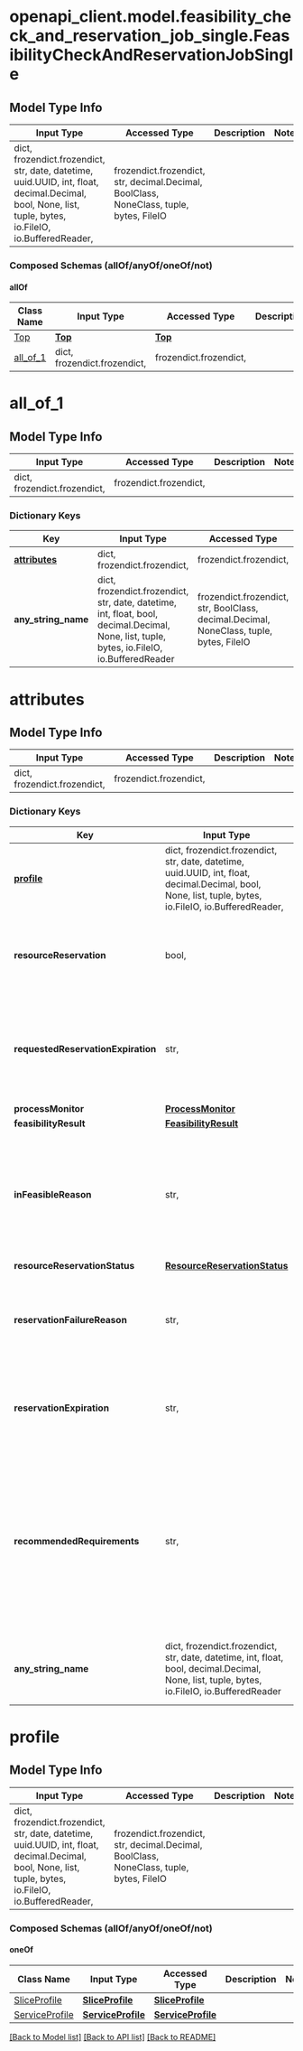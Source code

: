 # openapi_client.model.feasibility_check_and_reservation_job_single.FeasibilityCheckAndReservationJobSingle

## Model Type Info
Input Type | Accessed Type | Description | Notes
------------ | ------------- | ------------- | -------------
dict, frozendict.frozendict, str, date, datetime, uuid.UUID, int, float, decimal.Decimal, bool, None, list, tuple, bytes, io.FileIO, io.BufferedReader,  | frozendict.frozendict, str, decimal.Decimal, BoolClass, NoneClass, tuple, bytes, FileIO |  | 

### Composed Schemas (allOf/anyOf/oneOf/not)
#### allOf
Class Name | Input Type | Accessed Type | Description | Notes
------------- | ------------- | ------------- | ------------- | -------------
[Top](Top.md) | [**Top**](Top.md) | [**Top**](Top.md) |  | 
[all_of_1](#all_of_1) | dict, frozendict.frozendict,  | frozendict.frozendict,  |  | 

# all_of_1

## Model Type Info
Input Type | Accessed Type | Description | Notes
------------ | ------------- | ------------- | -------------
dict, frozendict.frozendict,  | frozendict.frozendict,  |  | 

### Dictionary Keys
Key | Input Type | Accessed Type | Description | Notes
------------ | ------------- | ------------- | ------------- | -------------
**[attributes](#attributes)** | dict, frozendict.frozendict,  | frozendict.frozendict,  |  | [optional] 
**any_string_name** | dict, frozendict.frozendict, str, date, datetime, int, float, bool, decimal.Decimal, None, list, tuple, bytes, io.FileIO, io.BufferedReader | frozendict.frozendict, str, BoolClass, decimal.Decimal, NoneClass, tuple, bytes, FileIO | any string name can be used but the value must be the correct type | [optional]

# attributes

## Model Type Info
Input Type | Accessed Type | Description | Notes
------------ | ------------- | ------------- | -------------
dict, frozendict.frozendict,  | frozendict.frozendict,  |  | 

### Dictionary Keys
Key | Input Type | Accessed Type | Description | Notes
------------ | ------------- | ------------- | ------------- | -------------
**[profile](#profile)** | dict, frozendict.frozendict, str, date, datetime, uuid.UUID, int, float, decimal.Decimal, bool, None, list, tuple, bytes, io.FileIO, io.BufferedReader,  | frozendict.frozendict, str, decimal.Decimal, BoolClass, NoneClass, tuple, bytes, FileIO |  | [optional] 
**resourceReservation** | bool,  | BoolClass,  | An attribute represents MnS consumer&#x27;s requirements for resource reservation. | [optional] 
**requestedReservationExpiration** | str,  | str,  | An attribute which specifes MnS consuner&#x27;s requirements for the validity period of the resource reservation. | [optional] 
**processMonitor** | [**ProcessMonitor**](ProcessMonitor.md) | [**ProcessMonitor**](ProcessMonitor.md) |  | [optional] 
**feasibilityResult** | [**FeasibilityResult**](FeasibilityResult.md) | [**FeasibilityResult**](FeasibilityResult.md) |  | [optional] 
**inFeasibleReason** | str,  | str,  | An attribute that specifies the additional reason information if the feasibility check result is infeasible.The detailed ENUM value is FFS.  | [optional] 
**resourceReservationStatus** | [**ResourceReservationStatus**](ResourceReservationStatus.md) | [**ResourceReservationStatus**](ResourceReservationStatus.md) |  | [optional] 
**reservationFailureReason** | str,  | str,  | An attribute that specifies the additional reason information if the reservation is failed.  | [optional] 
**reservationExpiration** | str,  | str,  | An attribute which specifes the actual validity period of the resource reservation.. | [optional] 
**recommendedRequirements** | str,  | str,  | An attribute that specifies the recommended network slicing related requirements (i.e. ServiceProfile and SliceProfile information) which can be supported by the MnS producer..  | [optional] 
**any_string_name** | dict, frozendict.frozendict, str, date, datetime, int, float, bool, decimal.Decimal, None, list, tuple, bytes, io.FileIO, io.BufferedReader | frozendict.frozendict, str, BoolClass, decimal.Decimal, NoneClass, tuple, bytes, FileIO | any string name can be used but the value must be the correct type | [optional]

# profile

## Model Type Info
Input Type | Accessed Type | Description | Notes
------------ | ------------- | ------------- | -------------
dict, frozendict.frozendict, str, date, datetime, uuid.UUID, int, float, decimal.Decimal, bool, None, list, tuple, bytes, io.FileIO, io.BufferedReader,  | frozendict.frozendict, str, decimal.Decimal, BoolClass, NoneClass, tuple, bytes, FileIO |  | 

### Composed Schemas (allOf/anyOf/oneOf/not)
#### oneOf
Class Name | Input Type | Accessed Type | Description | Notes
------------- | ------------- | ------------- | ------------- | -------------
[SliceProfile](SliceProfile.md) | [**SliceProfile**](SliceProfile.md) | [**SliceProfile**](SliceProfile.md) |  | 
[ServiceProfile](ServiceProfile.md) | [**ServiceProfile**](ServiceProfile.md) | [**ServiceProfile**](ServiceProfile.md) |  | 

[[Back to Model list]](../../README.md#documentation-for-models) [[Back to API list]](../../README.md#documentation-for-api-endpoints) [[Back to README]](../../README.md)

